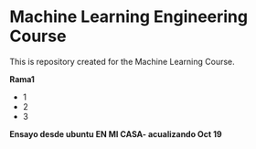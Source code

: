 # Machine Learning Engineering Course

This is repository created for the Machine Learning Course.

**Rama1**

- 1
- 2
- 3

**Ensayo desde ubuntu EN MI CASA- acualizando Oct 19**